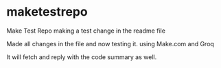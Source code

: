 # maketestrepo
Make Test Repo
making a test change in the readme file

Made all changes in the file and now testing it.
using Make.com and Groq


It will fetch and reply with the code summary as well.
